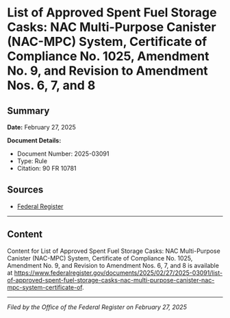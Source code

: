 # List of Approved Spent Fuel Storage Casks: NAC Multi-Purpose Canister (NAC-MPC) System, Certificate of Compliance No. 1025, Amendment No. 9, and Revision to Amendment Nos. 6, 7, and 8

## Summary

**Date:** February 27, 2025

**Document Details:**
- Document Number: 2025-03091
- Type: Rule
- Citation: 90 FR 10781

## Sources
- [Federal Register](https://www.federalregister.gov/documents/2025/02/27/2025-03091/list-of-approved-spent-fuel-storage-casks-nac-multi-purpose-canister-nac-mpc-system-certificate-of)

---

## Content

Content for List of Approved Spent Fuel Storage Casks: NAC Multi-Purpose Canister (NAC-MPC) System, Certificate of Compliance No. 1025, Amendment No. 9, and Revision to Amendment Nos. 6, 7, and 8 is available at https://www.federalregister.gov/documents/2025/02/27/2025-03091/list-of-approved-spent-fuel-storage-casks-nac-multi-purpose-canister-nac-mpc-system-certificate-of.

---

*Filed by the Office of the Federal Register on February 27, 2025*
